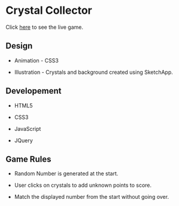 <h1>Crystal Collector</h1>

Click [here]( https://jasonaron.github.io/Crystal-Collector-Game/.) to see the live game.

<h2>Design</h2>

* Animation - CSS3

* Illustration - Crystals and background created using SketchApp.  

<h2>Developement</h2>

* HTML5

* CSS3

* JavaScript

* JQuery

<h2>Game Rules</h2>

* Random Number is generated at the start.

* User clicks on crystals to add unknown points to score.

* Match the displayed number from the start without going over.


